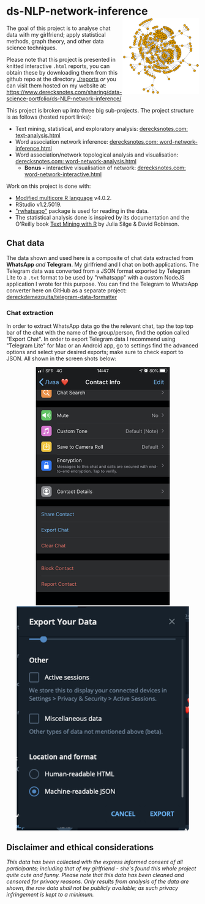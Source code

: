# ds-NLP-network-inference <img src="./images/project-logo.png" width="200" align="right">

The goal of this project is to analyse chat data with my girlfriend; apply statistical methods, graph theory, and other data science techniques.

Please note that this project is presented in knitted interactive `.html` reports, you can obtain these by downloading them from this github repo at the directory [./reports](./reports) *or* you can visit them hosted on my website at: https://www.derecksnotes.com/sharing/data-science-portfolio/ds-NLP-network-inference/

This project is broken up into three big sub-projects. The project structure is as follows (hosted report links):

- Text mining, statistical, and exploratory analysis: [derecksnotes.com: text-analysis.html](https://www.derecksnotes.com/sharing/data-science-portfolio/ds-NLP-network-inference/text-analysis.html)
- Word association network inference: [derecksnotes.com: word-network-inference.html](https://www.derecksnotes.com/sharing/data-science-portfolio/ds-NLP-network-inference/word-network-inference.html)
- Word association/network topological analysis and visualisation: [derecksnotes.com: word-network-analysis.html](https://www.derecksnotes.com/sharing/data-science-portfolio/ds-NLP-network-inference/word-network-analysis.html)
    - **Bonus -** interactive visualisation of network: [derecksnotes.com: word-network-interactive.html](https://www.derecksnotes.com/sharing/data-science-portfolio/ds-NLP-network-inference/word-network-interactive.html)

Work on this project is done with: 

- [Modified multicore R language](https://github.com/dereckdemezquita/multicore-R-benchmark) v4.0.2.
- RStudio v1.2.5019. 
- ["rwhatsapp"](https://cran.r-project.org/web/packages/rwhatsapp/readme/README.html) package is used for reading in the data. 
- The statistical analysis done is inspired by its documentation and the O'Reilly book [Text Mining with R](https://www.tidytextmining.com) by Julia Silge & David Robinson.

## Chat data

The data shown and used here is a composite of chat data extracted from **WhatsApp** *and* **Telegram**. My girlfriend and I chat on both applications. The Telegram data was converted from a JSON format exported by Telegram Lite to a `.txt` format to be used by "rwhatsapp" with a custom NodeJS application I wrote for this purpose. You can find the Telegram to WhatsApp converter here on GitHub as a separate project: [dereckdemezquita/telegram-data-formatter](https://github.com/dereckdemezquita/telegram-data-formatter)

### Chat extraction

In order to extract WhatsApp data go the the relevant chat, tap the top top bar of the chat with the name of the group/person, find the option called "Export Chat". In order to export Telegram data I recommend using "Telegram Lite" for Mac or an Android app, go to settings find the advanced options and select your desired exports; make sure to check export to JSON. All shown in the screen shots below:

<p align="center">
    <img src="./images/export-whatsapp.png" width="350">
    <img src="./images/export-telegram.png" width="450">
</p>

## Disclaimer and ethical considerations

*This data has been collected with the express informed consent of all participants; including that of my girlfriend - she's found this whole project quite cute and funny. Please note that this data has been cleaned and censored for privacy reasons. Only results from analysis of the data are shown, the raw data shall not be publicly available; as such privacy infringement is kept to a minimum.*